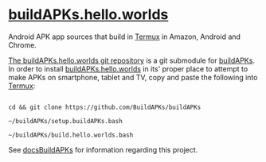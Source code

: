 # [buildAPKs.hello.worlds](https://buildapks.github.io/buildAPKs.hello.worlds)
Android APK app sources that build in [Termux](https://github.com/termux) in Amazon, Android and Chrome. 

[The buildAPKs.hello.worlds git repository](https://github.com/BuildAPKs/buildAPKs.hello.worlds) is a git submodule for [buildAPKs](https://github.com/BuildAPKs/buildAPKs).  In order to install [buildAPKs.hello.worlds](https://github.com/BuildAPKs/buildAPKs.hello.worlds) in its' proper place to attempt to make APKs on smartphone, tablet and TV, copy and paste the following into [Termux](https://github.com/termux):

```

cd && git clone https://github.com/BuildAPKs/buildAPKs

~/buildAPKs/setup.buildAPKs.bash

~/buildAPKs/build.hello.worlds.bash

```

See [docsBuildAPKs](https://buildapks.github.io/docsBuildAPKs/) for information regarding this project.
<!-- README.md OEF -->
